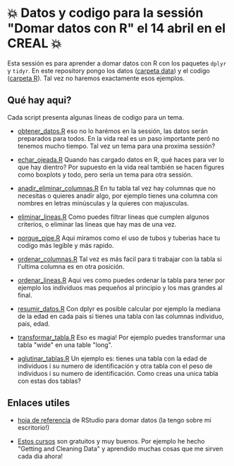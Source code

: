 # :boom: Datos y codigo para la sessión "Domar datos con R" el 14 abril en el CREAL :boom:

Esta sessión es para aprender a domar datos con R con los paquetes `dplyr` y `tidyr`. En este repository pongo los datos ([carpeta data](./data)) y el codigo ([carpeta R](./R)). Tal vez no haremos exactamente esos ejemplos.

## Qué hay aqui?

Cada script presenta algunas lineas de codigo para un tema.

* [obtener_datos.R](.R/obtener_datos.R) eso no lo harémos en la sessión, las datos serán preparados para todos. En la vida real es un paso importante peró no tenemos mucho tiempo. Tal vez un tema para una proxima sessión?

* [echar_ojeada.R](.R/echar_ojeada.R) Quando has cargado datos en R, qué haces para ver lo que hay dientro? Por supuesto en la vida real también se hacen figures como boxplots y todo, pero sería un tema para otra sessión.

* [anadir_eliminar_columnas.R](.R/anadir_eliminar_columnas.R) En tu tabla tal vez hay columnas que no necesitas o quieres anadir algo, por ejemplo tienes una columna con nombres en letras minúsculas y la quieres con majusculas. 

* [eliminar_lineas.R](.R/eliminar_lineas.R) Como puedes filtrar lineas que cumplen algunos criterios, o eliminar las lineas que hay mas de una vez.

* [porque_pipe.R](.R/porque_pipe.R) Aqui miramos como el uso de tubos y tuberias hace tu codigo más legible y más rapido.

* [ordenar_columnas.R](.R/ordenar_columnas.R) Tal vez es más facil para ti trabajar con la tabla si l'ultima columna es en otra posición.

* [ordenar_lineas.R](.R/ordenar_lineas.R) Aqui ves como puedes ordenar la tabla para tener por ejemplo los individuos mas pequeños al principio y los mas grandes al final.

* [resumir_datos.R](.R/resumir_datos.R) Con dplyr es posible calcular por ejemplo la mediana de la edad en cada pais si tienes una tabla con las columnas individuo, pais, edad. 

* [transformar_tabla.R](.R/transformar_tabla.R) Eso es magia! Por ejemplo puedes transformar una tabla "wide" en una table "long".

* [aglutinar_tablas.R](.R/aglutinar_tablas.R) Un ejemplo es: tienes una tabla con la edad de individuos i su numero de identificación y otra tabla con el peso de individuos i su numero de identificación. Como creas una unica tabla con estas dos tablas?


## Enlaces utiles

* [hoja de referencia](https://www.rstudio.com/wp-content/uploads/2015/03/data-wrangling-spanish.pdf) de RStudio para domar datos (la tengo sobre mi escritorio!)

* [Estos cursos](https://www.coursera.org/specializations/jhu-data-science/1) son gratuitos y muy buenos. Por ejemplo he hecho "Getting and Cleaning Data" y aprendido muchas cosas que me sirven cada dia ahora!